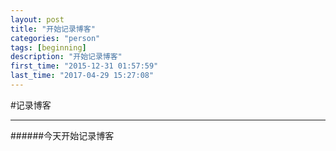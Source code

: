 ```yaml
---
layout: post
title: "开始记录博客"
categories: "person"
tags: [beginning]
description: "开始记录博客"
first_time: "2015-12-31 01:57:59"
last_time: "2017-04-29 15:27:08"
---
```


#记录博客
***
######今天开始记录博客